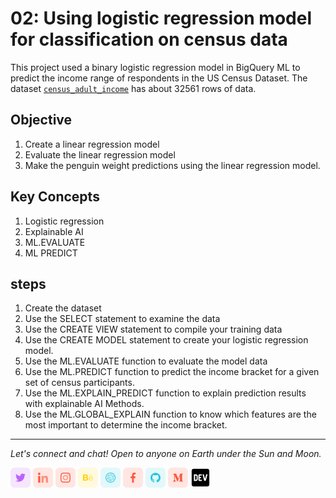 # 02: Using logistic regression model for classification on census data 
This project used a binary logistic regression model in BigQuery ML to predict the income range of respondents in the US Census Dataset. The dataset [`census_adult_income`](https://cloud.google.com/bigquery?p=bigquery-public-data&d=census_bureau_usa&page=dataset&project=paulkamau) has about 32561 rows of data. 

## Objective 
1. Create a linear regression model 
1. Evaluate the linear regression model 
1. Make the penguin weight predictions using the linear regression model. 

## Key Concepts
1. Logistic regression 
1. Explainable AI
1. ML.EVALUATE
1. ML PREDICT

## steps
1. Create the dataset 
1. Use the SELECT statement to examine the data 
1. Use the CREATE VIEW statement to compile your training data
1. Use the CREATE MODEL statement to create your logistic regression model. 
1. Use the ML.EVALUATE function to evaluate the model data
1. Use the ML.PREDICT function to predict the income bracket for a given set of census participants.
1. Use the ML.EXPLAIN_PREDICT function to explain prediction results with explainable AI Methods. 
1. Use the ML.GLOBAL_EXPLAIN function to know which features are the most important to determine the income bracket. 


--------------------------------------------------------------------------------

_Let's connect and chat! Open to anyone on Earth under the Sun and Moon._

[![](https://github.com/paulycloud/paulycloud/blob/main/assets/twitter.png)](https://twitter.com/paulycloud) [![](https://github.com/paulycloud/paulycloud/blob/main/assets/linkedin.png)](https://www.linkedin.com/in/paulmkamau/) [![](https://github.com/paulycloud/paulycloud/blob/main/assets/insta.png)](https://www.instagram.com/paulykamau) [![](https://github.com/paulycloud/paulycloud/blob/main/assets/behance.png)](https://www.behance.net/paulycloud) [![](https://github.com/paulycloud/paulycloud/blob/main/assets/dribbble.png)](https://dribbble.com/paulycloud) [![](https://github.com/paulycloud/paulycloud/blob/main/assets/facebook.png)](https://www.facebook.com/paul.m.kamau.3/) [![](https://github.com/paulycloud/paulycloud/blob/main/assets/github.png)](https://github.com/paulycloud) [![](https://github.com/paulycloud/paulycloud/blob/main/assets/medium.png)](https://medium.com/@paulkamau) [![](https://github.com/paulycloud/paulycloud/blob/main/assets/dev.png)](https://dev.to/paulycloud)